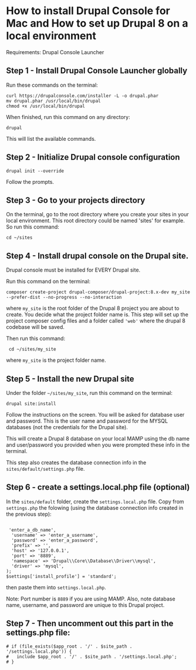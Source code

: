 # How to install Drupal Console for Mac and How to set up Drupal 8 on a local environment

Requirements: Drupal Console Launcher

## Step 1  - Install Drupal Console Launcher globally
Run these commands on the terminal:

<pre><code>curl https://drupalconsole.com/installer -L -o drupal.phar
mv drupal.phar /usr/local/bin/drupal
chmod +x /usr/local/bin/drupal</code></pre>

When finished, run this command on any directory:

<pre><code>drupal</code></pre>

This will list the available commands.


## Step 2 - Initialize Drupal console configuration

<pre><code>drupal init --override</code></pre>

Follow the prompts.


## Step 3 - Go to your projects directory

On the terminal, go to the root directory where you create your sites in your local environment. This root directory could be named 'sites' for example. So run this command: 

<pre><code>cd ~/sites</code></pre>


## Step 4  - Install drupal console on the Drupal site.

Drupal console must be installed for EVERY Drupal site.

Run this command on the terminal:

<pre><code>composer create-project drupal-composer/drupal-project:8.x-dev my_site --prefer-dist --no-progress --no-interaction</code></pre>

where <code>my_site</code> is the root folder of the Drupal 8 project you are about to create. You decide what the  project folder name is. This step will set up the project composer config files and a folder called <code>'web'</code> where the drupal 8 codebase will be saved.

Then run this command: 

<pre><code> cd ~/sites/my_site </code></pre>

where <code>my_site</code> is the project folder name.


## Step 5 - Install the new Drupal site

Under the folder <code>~/sites/my_site</code>, run this command on the terminal:

<pre><code>drupal site:install</code></pre>

Follow the instructions on the screen. You will be asked for database user and password. This is the user name and password for the MYSQL databases (not the credentials for the Drupal site).

This will create a Drupal 8 database on your local MAMP using the db name and user/password you provided when you were prompted these info in the terminal.

This step also creates the database connection info in the <code>sites/default/settings.php</code> file.


## Step 6 - create a settings.local.php file (optional)

In the <code>sites/default</code> folder, create the <code>settings.local.php</code> file. Copy from <code>settings.php</code>   the folowing (using the database connection info created in the previous step):

<pre><code>
<?php

$config_directories['sync'] = '../config/sync'; 

$databases['default']['default'] = array (
  'database' => 'enter_a_db_name',
  'username' => 'enter_a_username',
  'password' => 'enter_a_password',
  'prefix' => '',
  'host' => '127.0.0.1',
  'port' => '8889',
  'namespace' => 'Drupal\\Core\\Database\\Driver\\mysql',
  'driver' => 'mysql',
);
$settings['install_profile'] = 'standard';</code></pre>

then paste them into <code>settings.local.php</code>.

Note: Port number is <code>8889</code> if you are using MAMP. Also, note database name, username, and password are unique to this Drupal project.


## Step 7 - Then uncomment out this part in the settings.php file:

<pre><code># if (file_exists($app_root . '/' . $site_path . '/settings.local.php')) {
#   include $app_root . '/' . $site_path . '/settings.local.php';
# }</code></pre>


